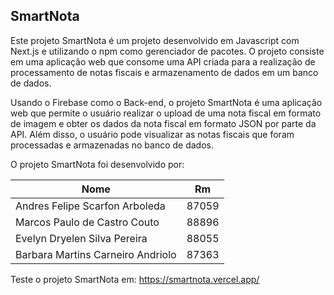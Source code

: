 ## SmartNota

Este projeto SmartNota é um projeto desenvolvido em Javascript com Next.js e utilizando o npm como gerenciador de pacotes. O projeto consiste em uma aplicação web que consome uma API criada para a realização de processamento de notas fiscais e armazenamento de dados em um banco de dados.

Usando o Firebase como o Back-end, o projeto SmartNota é uma aplicação web que permite o usuário realizar o upload de uma nota fiscal em formato de imagem e obter os dados da nota fiscal em formato JSON por parte da API. Além disso, o usuário pode visualizar as notas fiscais que foram processadas e armazenadas no banco de dados.

O projeto SmartNota foi desenvolvido por:

| Nome                              | Rm    |
| --------------------------------- | ----- |
| Andres Felipe Scarfon Arboleda    | 87059 |
| Marcos Paulo de Castro Couto      | 88896 |
| Evelyn Dryelen Silva Pereira      | 88055 |
| Barbara Martins Carneiro Andriolo | 87363 |

Teste o projeto SmartNota em: https://smartnota.vercel.app/
